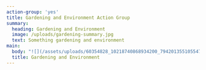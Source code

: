 ```yaml
---
action-group: 'yes'
title: Gardening and Environment Action Group
summary:
  heading: Gardening and Environment
  image: /uploads/gardening-summary.jpg
  text: Something gardening and environment
main:
  body: "![](/assets/uploads/60354828_10218740868934200_7942013551055470592_o.jpg \"The Gardening and Environment Action Group\")\n\nPurpose\r\n\nTo work in conjunction with Friends of the Roman Gardens, MCC and other local partners to keep the area attractive, green and tidy. The group also works in liaison with MCC and local partners to present a credible entry to the ‘It’s Your Neighbourhood’ section of North West in Bloom, aiming for a Level 5 ‘Outstanding’ award.\r\n\nBackground\r\n\nCastlefield entered ‘It’s Your Neighbourhood’ in 2010 for the first time and was awarded an amazing Level 5, ‘Outstanding’ for our efforts. We gained a similar Level 5 in 2011 and 2012. In 2013 we were awarded Level 4. We did not consider that we were in a position to present a credible entry in 2014 but were awarded Level 5 in 2015, 2016, 2017 and 2018.\r\n\nActivities\r\n\n* maintain links with appropriate Council officers with responsibility for Grounds Maintenance and In Bloom in the city centre\r\n* encourage volunteer support for litter picking, tidying etc \r\n* encourage support from local businesses with Corporate Social Responsibility policies\r\n* arrange regular planting, litter picking, weeding, leaf clearing etc according to seasonal requirements\r\n* undertake joint planning with the Council, Friends of the Roman Gardens & local partners e.g. Castlefield Estates, MSI and other local businesses\r\n* apply for funding where appropriate for planting, tools and equipment etc\r\n* maintain documentary evidence of plans and work undertaken throughout the year\r\n* maintain awareness of the judging criteria and expectations of the Royal Horticultural Society\r\n* produce an annual portfolio of work and achievements to present in advance of the judges visit"
  title: Gardening and Environment
---
```


